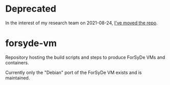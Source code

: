 # Deprecated

In the interest of my research team on 2021-08-24, [I've moved the repo](https://github.com/forsyde/forsyde-vm).

# forsyde-vm
Repository hosting the build scripts and steps to produce ForSyDe VMs and containers.

Currently only the "Debian" port of the ForSyDe VM exists and is maintained.

